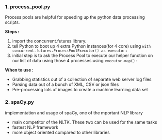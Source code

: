 ### 1. process_pool.py
Process pools are helpful for speeding up the python data processing scripts.

**Steps :**
1. import the concurrent.futures library.
2. tell Python to boot up 4 extra Python instances(for 4 core) using `with concurrent.futures.ProcessPoolExecutor() as executor:`
3. initial step is to ask the Process Pool to execute our helper function on our list of data using those 4 processes using `executor.map():`

**When to use :**
- Grabbing statistics out of a collection of separate web server log files
- Parsing data out of a bunch of XML, CSV or json files
- Pre-processing lots of images to create a machine learning data set

### 2. spaCy.py
implementation and usage of spaCy, one of the mportant NLP library 
- main competitor of the NLTK. These two can be used for the same tasks
- fastest NLP framework
- more object oriented compared to other libraries
